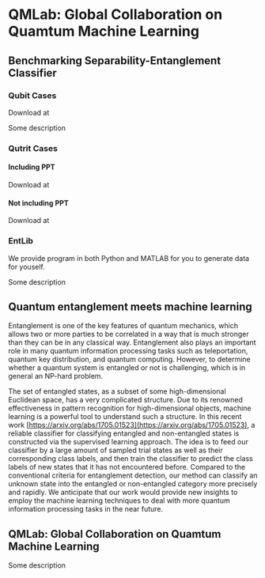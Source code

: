 # QMLab: Global Collaboration on Quamtum Machine Learning

## Benchmarking Separability-Entanglement Classifier

### Qubit Cases

Download at

Some description

### Qutrit Cases

#### Including PPT

Download at

#### Not including PPT

Download at

### EntLib

We provide program in both Python and MATLAB for you to generate data for youself. 

Some description

## Quantum entanglement meets machine learning

Entanglement is one of the key features of quantum mechanics, which allows two or more parties to be correlated in a way that is much stronger than they can be in any classical way. Entanglement also plays an important role in many quantum information processing tasks such as teleportation, quantum key distribution, and quantum computing. However, to determine whether a quantum system is entangled or not is challenging, which is in general an NP-hard problem. 

The set of entangled states, as a subset of some high-dimensional Euclidean space, has a very complicated structure. Due to its renowned effectiveness in pattern recognition for high-dimensional objects, machine learning is a powerful tool to understand such a structure. In this recent work [https://arxiv.org/abs/1705.01523](https://arxiv.org/abs/1705.01523), a reliable classifier for classifying entangled and non-entangled states is constructed via the supervised learning approach.  The idea is to feed our classifier by a large amount of  sampled trial states as well as their corresponding class labels, and then train the classifier to predict the class labels of new states that it has not encountered before. Compared to the conventional criteria for entanglement detection, our method can classify an unknown state into the entangled or non-entangled category more precisely and rapidly. We anticipate that our work would provide new insights to employ the machine learning techniques to deal with more quantum information processing tasks in the near future.

## QMLab: Global Collaboration on Quamtum Machine Learning

Some description